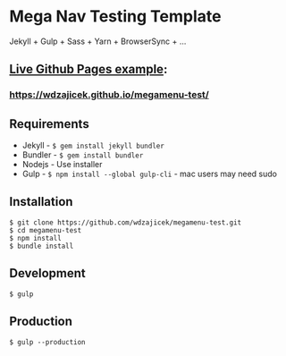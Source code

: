 # Mega Nav Testing Template

Jekyll + Gulp + Sass + Yarn + BrowserSync + ...

## [Live Github Pages example](https://wdzajicek.github.io/megamenu-test/):

### https://wdzajicek.github.io/megamenu-test/

## Requirements
* Jekyll - `$ gem install jekyll bundler`
* Bundler - `$ gem install bundler`
* Nodejs - Use installer
* Gulp - `$ npm install --global gulp-cli` - mac users may need sudo

##  Installation
	$ git clone https://github.com/wdzajicek/megamenu-test.git
	$ cd megamenu-test
	$ npm install
	$ bundle install

## Development
	$ gulp

## Production
	$ gulp --production
